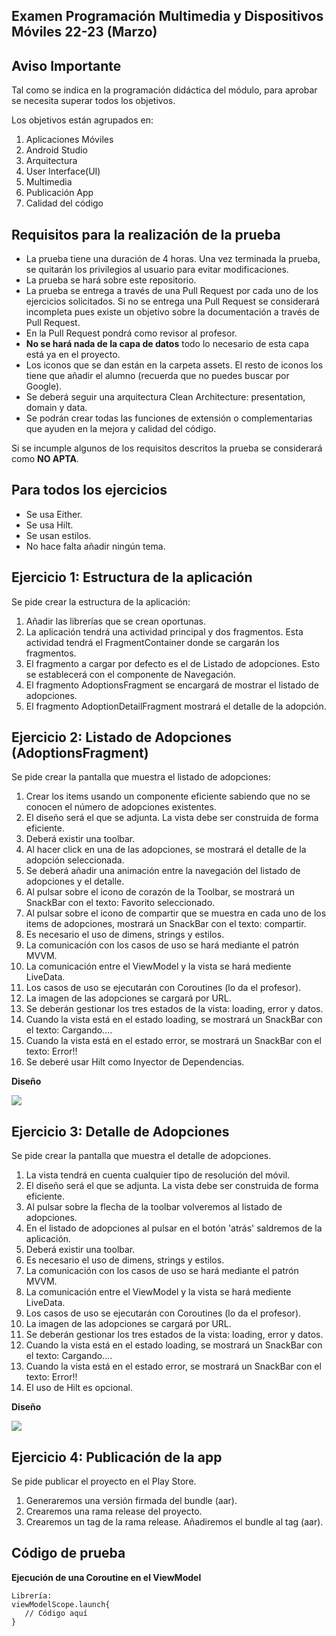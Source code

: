 ## Examen Programación Multimedia y Dispositivos Móviles 22-23 (Marzo)

## Aviso Importante

Tal como se indica en la programación didáctica del módulo, para aprobar se necesita superar todos
los objetivos.

Los objetivos están agrupados en:

1. Aplicaciones Móviles
2. Android Studio
3. Arquitectura
4. User Interface(UI)
5. Multimedia
6. Publicación App
7. Calidad del código

## Requisitos para la realización de la prueba

- La prueba tiene una duración de 4 horas. Una vez terminada la prueba, se quitarán los privilegios
  al usuario para evitar modificaciones.
- La prueba se hará sobre este repositorio.
- La prueba se entrega a través de una Pull Request por cada uno de los ejercicios solicitados. Si
  no se entrega una Pull Request se considerará incompleta pues existe un objetivo sobre la
  documentación a través de Pull Request.
- En la Pull Request pondrá como revisor al profesor.
- **No se hará nada de la capa de datos** todo lo necesario de esta capa está ya en el proyecto.
- Los iconos que se dan están en la carpeta assets. El resto de iconos los tiene que añadir el
  alumno (recuerda que no puedes buscar por Google).
- Se deberá seguir una arquitectura Clean Architecture: presentation, domain y data.
- Se podrán crear todas las funciones de extensión o complementarias que ayuden en la mejora y
  calidad del código.

Si se incumple algunos de los requisitos descritos la prueba se considerará como **NO APTA**.

## Para todos los ejercicios

- Se usa Either.
- Se usa Hilt.
- Se usan estilos.
- No hace falta añadir ningún tema.

## Ejercicio 1: Estructura de la aplicación

Se pide crear la estructura de la aplicación:

1. Añadir las librerías que se crean oportunas.
2. La aplicación tendrá una actividad principal y dos fragmentos. Esta actividad tendrá el
   FragmentContainer donde se cargarán los fragmentos.
3. El fragmento a cargar por defecto es el de Listado de adopciones. Esto se establecerá con el
   componente de Navegación.
4. El fragmento AdoptionsFragment se encargará de mostrar el listado de adopciones.
5. El fragmento AdoptionDetailFragment mostrará el detalle de la adopción.

## Ejercicio 2: Listado de Adopciones (AdoptionsFragment)

Se pide crear la pantalla que muestra el listado de adopciones:

1. Crear los items usando un componente eficiente sabiendo que no se conocen el número de adopciones
   existentes.
2. El diseño será el que se adjunta. La vista debe ser construida de forma eficiente.
3. Deberá existir una toolbar.
4. Al hacer click en una de las adopciones, se mostrará el detalle de la adopción seleccionada.
5. Se deberá añadir una animación entre la navegación del listado de adopciones y el detalle.
6. Al pulsar sobre el icono de corazón de la Toolbar, se mostrará un SnackBar con el texto: Favorito
   seleccionado.
7. Al pulsar sobre el icono de compartir que se muestra en cada uno de los items de adopciones,
   mostrará un SnackBar con el texto: compartir.
8. Es necesario el uso de dimens, strings y estilos.
9. La comunicación con los casos de uso se hará mediante el patrón MVVM.
10. La comunicación entre el ViewModel y la vista se hará mediente LiveData.
11. Los casos de uso se ejecutarán con Coroutines (lo da el profesor).
12. La imagen de las adopciones se cargará por URL.
13. Se deberán gestionar los tres estados de la vista: loading, error y datos.
14. Cuando la vista está en el estado loading, se mostrará un SnackBar con el texto: Cargando....
15. Cuando la vista está en el estado error, se mostrará un SnackBar con el texto: Error!!
16. Se deberé usar Hilt como Inyector de Dependencias.

**Diseño**

![](assets/listado_adopciones.jpeg)

## Ejercicio 3: Detalle de Adopciones

Se pide crear la pantalla que muestra el detalle de adopciones.

1. La vista tendrá en cuenta cualquier tipo de resolución del móvil.
2. El diseño será el que se adjunta. La vista debe ser construida de forma eficiente.
3. Al pulsar sobre la flecha de la toolbar volveremos al listado de adopciones.
4. En el listado de adopciones al pulsar en el botón 'atrás' saldremos de la aplicación.
5. Deberá existir una toolbar.
6. Es necesario el uso de dimens, strings y estilos.
7. La comunicación con los casos de uso se hará mediante el patrón MVVM.
8. La comunicación entre el ViewModel y la vista se hará mediente LiveData.
9. Los casos de uso se ejecutarán con Coroutines (lo da el profesor).
10. La imagen de las adopciones se cargará por URL.
11. Se deberán gestionar los tres estados de la vista: loading, error y datos.
12. Cuando la vista está en el estado loading, se mostrará un SnackBar con el texto: Cargando....
13. Cuando la vista está en el estado error, se mostrará un SnackBar con el texto: Error!!
14. El uso de Hilt es opcional.

**Diseño**

![](assets/detalle_adopcion.jpeg)

## Ejercicio 4: Publicación de la app

Se pide publicar el proyecto en el Play Store.

1. Generaremos una versión firmada del bundle (aar).
2. Crearemos una rama release del proyecto.
3. Crearemos un tag de la rama release. Añadiremos el bundle al tag (aar).

## Código de prueba

**Ejecución de una Coroutine en el ViewModel**

```
Librería: 
viewModelScope.launch{
   // Código aquí
}
```